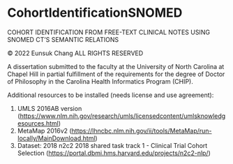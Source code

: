 # CohortIdentificationSNOMED

COHORT IDENTIFICATION FROM FREE-TEXT CLINICAL NOTES USING SNOMED CT’S SEMANTIC RELATIONS


© 2022
Eunsuk Chang
ALL RIGHTS RESERVED


A dissertation submitted to the faculty at the University of North Carolina at Chapel Hill in partial fulfillment of the requirements for the degree of Doctor of Philosophy in the Carolina Health Informatics Program (CHIP).

Additional resources to be installed (needs license and use agreement):
1. UMLS 2016AB version (https://www.nlm.nih.gov/research/umls/licensedcontent/umlsknowledgesources.html)
2. MetaMap 2016v2 (https://lhncbc.nlm.nih.gov/ii/tools/MetaMap/run-locally/MainDownload.html)
3. Dataset: 2018 n2c2 2018 shared task track 1 - Clinical Trial Cohort Selection (https://portal.dbmi.hms.harvard.edu/projects/n2c2-nlp/)
